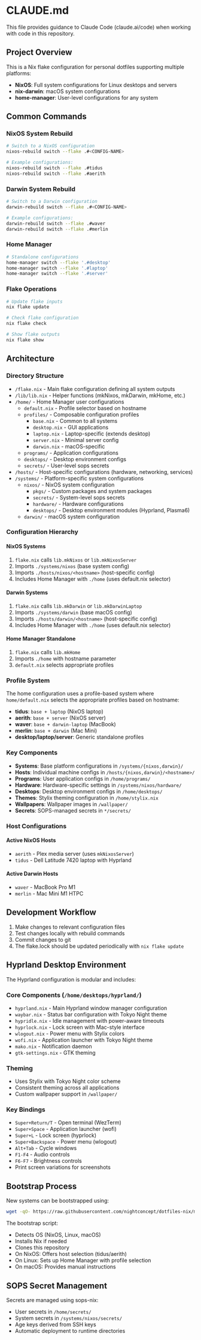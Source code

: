 # CLAUDE.md

This file provides guidance to Claude Code (claude.ai/code) when working with code in this repository.

## Project Overview

This is a Nix flake configuration for personal dotfiles supporting multiple platforms:
- **NixOS**: Full system configurations for Linux desktops and servers
- **nix-darwin**: macOS system configurations  
- **home-manager**: User-level configurations for any system

## Common Commands

### NixOS System Rebuild
```bash
# Switch to a NixOS configuration
nixos-rebuild switch --flake .#<CONFIG-NAME>

# Example configurations:
nixos-rebuild switch --flake .#tidus
nixos-rebuild switch --flake .#aerith
```

### Darwin System Rebuild
```bash
# Switch to a Darwin configuration
darwin-rebuild switch --flake .#<CONFIG-NAME>

# Example configurations:
darwin-rebuild switch --flake .#waver
darwin-rebuild switch --flake .#merlin
```

### Home Manager
```bash
# Standalone configurations
home-manager switch --flake '.#desktop'
home-manager switch --flake '.#laptop'
home-manager switch --flake '.#server'
```

### Flake Operations
```bash
# Update flake inputs
nix flake update

# Check flake configuration
nix flake check

# Show flake outputs
nix flake show
```

## Architecture

### Directory Structure
- `/flake.nix` - Main flake configuration defining all system outputs
- `/lib/lib.nix` - Helper functions (mkNixos, mkDarwin, mkHome, etc.)
- `/home/` - Home Manager user configurations
  - `default.nix` - Profile selector based on hostname
  - `profiles/` - Composable configuration profiles
    - `base.nix` - Common to all systems
    - `desktop.nix` - GUI applications
    - `laptop.nix` - Laptop-specific (extends desktop)
    - `server.nix` - Minimal server config
    - `darwin.nix` - macOS-specific
  - `programs/` - Application configurations
  - `desktops/` - Desktop environment configs
  - `secrets/` - User-level sops secrets
- `/hosts/` - Host-specific configurations (hardware, networking, services)
- `/systems/` - Platform-specific system configurations
  - `nixos/` - NixOS system configuration
    - `pkgs/` - Custom packages and system packages
    - `secrets/` - System-level sops secrets
    - `hardware/` - Hardware configurations
    - `desktops/` - Desktop environment modules (Hyprland, Plasma6)
  - `darwin/` - macOS system configuration

### Configuration Hierarchy

#### NixOS Systems
1. `flake.nix` calls `lib.mkNixos` or `lib.mkNixosServer`
2. Imports `./systems/nixos` (base system config)
3. Imports `./hosts/nixos/<hostname>` (host-specific config)
4. Includes Home Manager with `./home` (uses default.nix selector)

#### Darwin Systems
1. `flake.nix` calls `lib.mkDarwin` or `lib.mkDarwinLaptop`
2. Imports `./systems/darwin` (base macOS config)
3. Imports `./hosts/darwin/<hostname>` (host-specific config)
4. Includes Home Manager with `./home` (uses default.nix selector)

#### Home Manager Standalone
1. `flake.nix` calls `lib.mkHome`
2. Imports `./home` with hostname parameter
3. `default.nix` selects appropriate profiles

### Profile System

The home configuration uses a profile-based system where `home/default.nix` selects the appropriate profiles based on hostname:

- **tidus**: `base + laptop` (NixOS laptop)
- **aerith**: `base + server` (NixOS server)
- **waver**: `base + darwin-laptop` (MacBook)
- **merlin**: `base + darwin` (Mac Mini)
- **desktop/laptop/server**: Generic standalone profiles

### Key Components

- **Systems**: Base platform configurations in `/systems/{nixos,darwin}/`
- **Hosts**: Individual machine configs in `/hosts/{nixos,darwin}/<hostname>/`
- **Programs**: User application configs in `/home/programs/`
- **Hardware**: Hardware-specific settings in `/systems/nixos/hardware/`
- **Desktops**: Desktop environment configs in `/home/desktops/`
- **Themes**: Stylix theming configuration in `/home/stylix.nix`
- **Wallpapers**: Wallpaper images in `/wallpaper/`
- **Secrets**: SOPS-managed secrets in `*/secrets/`

### Host Configurations

#### Active NixOS Hosts
- `aerith` - Plex media server (uses `mkNixosServer`)
- `tidus` - Dell Latitude 7420 laptop with Hyprland

#### Active Darwin Hosts  
- `waver` - MacBook Pro M1
- `merlin` - Mac Mini M1 HTPC

## Development Workflow

1. Make changes to relevant configuration files
2. Test changes locally with rebuild commands
3. Commit changes to git
4. The flake.lock should be updated periodically with `nix flake update`

## Hyprland Desktop Environment

The Hyprland configuration is modular and includes:

### Core Components (`/home/desktops/hyprland/`)
- `hyprland.nix` - Main Hyprland window manager configuration
- `waybar.nix` - Status bar configuration with Tokyo Night theme
- `hypridle.nix` - Idle management with power-aware timeouts
- `hyprlock.nix` - Lock screen with Mac-style interface
- `wlogout.nix` - Power menu with Stylix colors
- `wofi.nix` - Application launcher with Tokyo Night theme
- `mako.nix` - Notification daemon
- `gtk-settings.nix` - GTK theming

### Theming
- Uses Stylix with Tokyo Night color scheme
- Consistent theming across all applications
- Custom wallpaper support in `/wallpaper/`

### Key Bindings
- `Super+Return/T` - Open terminal (WezTerm)
- `Super+Space` - Application launcher (wofi)
- `Super+L` - Lock screen (hyprlock)
- `Super+Backspace` - Power menu (wlogout)
- `Alt+Tab` - Cycle windows
- `F1-F4` - Audio controls
- `F6-F7` - Brightness controls
- Print screen variations for screenshots

## Bootstrap Process

New systems can be bootstrapped using:
```bash
wget -qO- https://raw.githubusercontent.com/nightconcept/dotfiles-nix/main/bootstrap.sh | bash
```

The bootstrap script:
- Detects OS (NixOS, Linux, macOS)
- Installs Nix if needed
- Clones this repository
- On NixOS: Offers host selection (tidus/aerith)
- On Linux: Sets up Home Manager with profile selection
- On macOS: Provides manual instructions

## SOPS Secret Management

Secrets are managed using sops-nix:
- User secrets in `/home/secrets/`
- System secrets in `/systems/nixos/secrets/`
- Age keys derived from SSH keys
- Automatic deployment to runtime directories